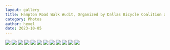 ```yaml
---
layout: gallery
title: Hampton Road Walk Audit, Organized by Dallas Bicycle Coalition and Better Block
category: Photos
author: hexel
date: 2023-10-05
---
```


![](https://ucarecdn.com/cb4e5532-8ee4-4c0c-922b-112ae0e60174/HamptonRoadWalkAuditDallasBicycleCoalitionOctober20231.jpg)
![](https://ucarecdn.com/cf581a35-616b-4550-9ddd-139f489912cf/HamptonRoadWalkAuditDallasBicycleCoalitionOctober20233.jpg)
![](https://ucarecdn.com/f464397a-3064-4f9a-a1b7-b286e79d4eab/20231005_184947.jpg)
![](https://ucarecdn.com/63e73729-24d0-4344-8ed3-a1051cd3582c/HamptonRoadWalkAuditDallasBicycleCoalitionOctober202338.jpg)
![](https://ucarecdn.com/0f674883-a48f-4b52-b597-3e8c3bf8e238/HamptonRoadWalkAuditDallasBicycleCoalitionOctober20232.jpg)
![](https://ucarecdn.com/ac0ff55f-e845-4932-a82a-55db0e0607f9/HamptonRoadWalkAuditDallasBicycleCoalitionOctober202337.jpg)
![](https://ucarecdn.com/2c7208ff-5e3f-4429-801e-32aa8e737d26/HamptonRoadWalkAuditDallasBicycleCoalitionOctober202335.jpg)
![](https://ucarecdn.com/fc230f3b-2ba3-4a21-b495-42389c23ac70/HamptonRoadWalkAuditDallasBicycleCoalitionOctober202331.jpg)
![](https://ucarecdn.com/99cb13b4-ad6d-4eff-84e2-3ba69101506c/HamptonRoadWalkAuditDallasBicycleCoalitionOctober202332.jpg)
![](https://ucarecdn.com/66a0ca39-2c9e-4dec-b1e4-c8f615654d0f/HamptonRoadWalkAuditDallasBicycleCoalitionOctober202333.jpg)
![](https://ucarecdn.com/ea5e05d0-3f52-4239-9983-d2c1e75d5c79/HamptonRoadWalkAuditDallasBicycleCoalitionOctober202336.jpg)
![](https://ucarecdn.com/4b64c911-ee62-4feb-8b51-7542b6d3f3b5/HamptonRoadWalkAuditDallasBicycleCoalitionOctober202334.jpg)